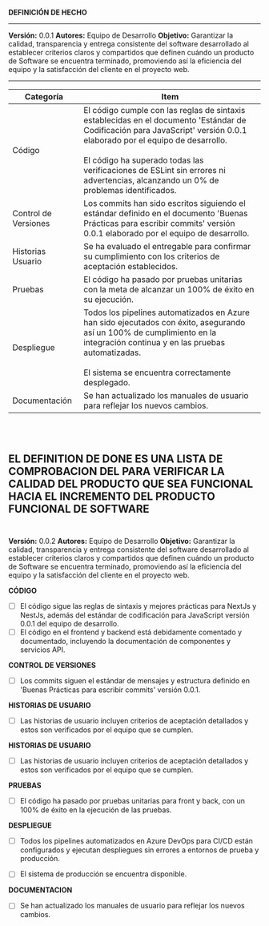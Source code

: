 **DEFINICIÓN DE HECHO**

--------------------------------------------------------------------

**Versión:**  0.0.1 
**Autores:** Equipo de Desarrollo
**Objetivo:** Garantizar la calidad, transparencia y entrega consistente del software desarrollado al establecer criterios claros y compartidos que definen cuándo un producto de Software se encuentra terminado, promoviendo así la eficiencia del equipo y la satisfacción del cliente en el proyecto web.

-------------------------------

|  Categoría | Item   | 
|---|---|
| Código |  El código cumple con las reglas de sintaxis establecidas en el documento 'Estándar de Codificación para JavaScript' versión 0.0.1 elaborado por el equipo de desarrollo. <br> <br> El código ha superado todas las verificaciones de ESLint sin errores ni advertencias, alcanzando un 0% de problemas identificados.|
| Control de Versiones|  Los commits han sido escritos siguiendo el estándar definido en el documento 'Buenas Prácticas para escribir commits' versión 0.0.1 elaborado por el equipo de desarrollo.|
| Historias Usuario|  Se ha evaluado el entregable para confirmar su cumplimiento con los criterios de aceptación establecidos.|
| Pruebas|  El código ha pasado por pruebas unitarias con la meta de alcanzar un 100% de éxito en su ejecución.|
| Despliegue|  Todos los pipelines automatizados en Azure han sido ejecutados con éxito, asegurando así un 100% de cumplimiento en la integración continua y en las pruebas automatizadas. <br><br>  El sistema se encuentra correctamente desplegado. |
| Documentación | Se han actualizado los manuales de usuario para reflejar los nuevos cambios.   |  
<br><br>

EL DEFINITION DE DONE ES UNA LISTA DE COMPROBACION DEL PARA VERIFICAR LA CALIDAD DEL PRODUCTO QUE SEA FUNCIONAL HACIA EL INCREMENTO DEL PRODUCTO FUNCIONAL DE SOFTWARE
<br><br>
--------------------------------------------------------------------

**Versión:**  0.0.2 
**Autores:** Equipo de Desarrollo
**Objetivo:** Garantizar la calidad, transparencia y entrega consistente del software desarrollado al establecer criterios claros y compartidos que definen cuándo un producto de Software se encuentra terminado, promoviendo así la eficiencia del equipo y la satisfacción del cliente en el proyecto web.

**CÓDIGO**

- [ ] El código sigue las reglas de sintaxis y mejores prácticas para NextJs y NestJs, además del estándar de codificación para JavaScript versión 0.0.1 del equipo de desarrollo.
- [ ] El código en el frontend y backend está debidamente comentado y documentado, incluyendo la documentación de componentes y servicios API.

**CONTROL DE VERSIONES**


- [ ]  Los commits siguen el estándar de mensajes y estructura definido en 'Buenas Prácticas para escribir commits' versión 0.0.1.

**HISTORIAS DE USUARIO**


- [ ]  Las historias de usuario incluyen criterios de aceptación detallados y estos son verificados por el equipo que se cumplen.



**HISTORIAS DE USUARIO**


- [ ]  Las historias de usuario incluyen criterios de aceptación detallados y estos son verificados por el equipo que se cumplen.


**PRUEBAS**

- [ ]  El código ha pasado por pruebas unitarias para front y back, con un 100% de éxito en la ejecución de las pruebas.

**DESPLIEGUE**

- [ ]  Todos los pipelines automatizados en Azure DevOps para CI/CD están configurados y ejecutan despliegues sin errores a entornos de prueba y producción.
- [ ]  El sistema de producción se encuentra disponible.


**DOCUMENTACION**
- [ ]  Se han actualizado los manuales de usuario para reflejar los nuevos cambios.




